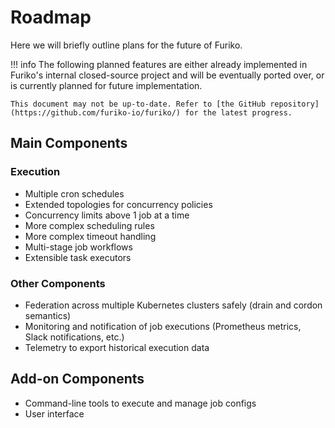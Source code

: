 # Roadmap

Here we will briefly outline plans for the future of Furiko.

<!-- prettier-ignore -->
!!! info
    The following planned features are either already implemented in Furiko's internal closed-source project and will be eventually ported over, or is currently planned for future implementation.

    This document may not be up-to-date. Refer to [the GitHub repository](https://github.com/furiko-io/furiko/) for the latest progress.

## Main Components

### Execution

- Multiple cron schedules
- Extended topologies for concurrency policies
- Concurrency limits above 1 job at a time
- More complex scheduling rules
- More complex timeout handling
- Multi-stage job workflows
- Extensible task executors

### Other Components

- Federation across multiple Kubernetes clusters safely (drain and cordon semantics)
- Monitoring and notification of job executions (Prometheus metrics, Slack notifications, etc.)
- Telemetry to export historical execution data

## Add-on Components

- Command-line tools to execute and manage job configs
- User interface
